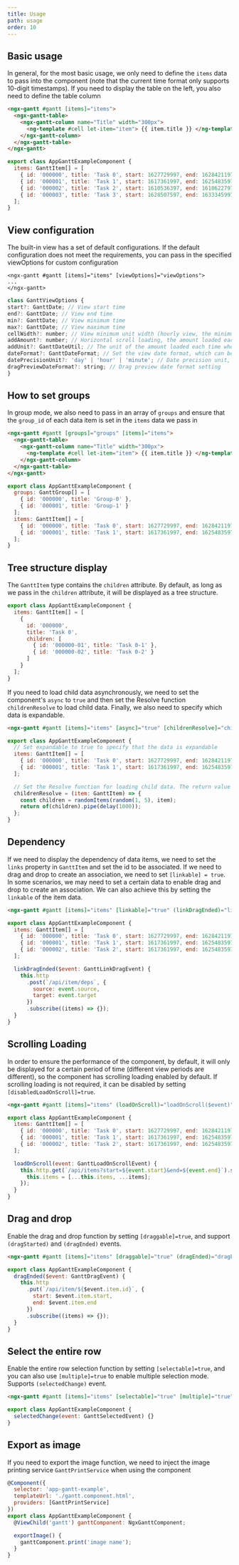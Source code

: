 ```yaml
---
title: Usage
path: usage
order: 10
---
```


## Basic usage

In general, for the most basic usage, we only need to define the `items` data to pass into the component (note that the current time format only supports 10-digit timestamps). If you need to display the table on the left, you also need to define the table column

```html
<ngx-gantt #gantt [items]="items">
  <ngx-gantt-table>
    <ngx-gantt-column name="Title" width="300px">
      <ng-template #cell let-item="item"> {{ item.title }} </ng-template>
    </ngx-gantt-column>
  </ngx-gantt-table>
</ngx-gantt>
```

```javascript
export class AppGanttExampleComponent {
  items: GanttItem[] = [
    { id: '000000', title: 'Task 0', start: 1627729997, end: 1628421197, expandable: true },
    { id: '000001', title: 'Task 1', start: 1617361997, end: 1625483597, links: ['000003', '000004', '000000'], expandable: true },
    { id: '000002', title: 'Task 2', start: 1610536397, end: 1610622797 },
    { id: '000003', title: 'Task 3', start: 1628507597, end: 1633345997, expandable: true }
  ];
}
```

## View configuration

The built-in view has a set of default configurations. If the default configuration does not meet the requirements, you can pass in the specified viewOptions for custom configuration

```
<ngx-gantt #gantt [items]="items" [viewOptions]="viewOptions">
...
</ngx-gantt>

```

```javascript
class GanttViewOptions {
start?: GanttDate; // View start time
end?: GanttDate; // View end time
min?: GanttDate; // View minimum time
max?: GanttDate; // View maximum time
cellWidth?: number; // View minimum unit width (hourly view, the minimum unit is the width of each hour, daily view, the latest unit is the width of the daily display)
addAmount?: number; // Horizontal scroll loading, the amount loaded each time
addUnit?: GanttDateUtil; // The unit of the amount loaded each time when scrolling horizontally
dateFormat?: GanttDateFormat; // Set the view date format, which can be used in multiple languages
datePrecisionUnit?: 'day' | 'hour' | 'minute'; // Date precision unit, the default precision of the hour view is minute, and the default precision of other views is day
dragPreviewDateFormat?: string; // Drag preview date format setting
}
```

## How to set groups

In group mode, we also need to pass in an array of `groups` and ensure that the `group_id` of each data item is set in the `items` data we pass in

```html
<ngx-gantt #gantt [groups]="groups" [items]="items">
  <ngx-gantt-table>
    <ngx-gantt-column name="Title" width="300px">
      <ng-template #cell let-item="item"> {{ item.title }} </ng-template>
    </ngx-gantt-column>
  </ngx-gantt-table>
</ngx-gantt>
```

```javascript
export class AppGanttExampleComponent {
  groups: GanttGroup[] = [
    { id: '000000', title: 'Group-0' },
    { id: '000001', title: 'Group-1' }
  ];
  items: GanttItem[] = [
    { id: '000000', title: 'Task 0', start: 1627729997, end: 1628421197, group_id: '000000' },
    { id: '000001', title: 'Task 1', start: 1617361997, end: 1625483597, group_id: '000001' }
  ];
}
```

## Tree structure display

The `GanttItem` type contains the `children` attribute. By default, as long as we pass in the `children` attribute, it will be displayed as a tree structure.

```javascript
export class AppGanttExampleComponent {
  items: GanttItem[] = [
    {
      id: '000000',
      title: 'Task 0',
      children: [
        { id: '000000-01', title: 'Task 0-1' },
        { id: '000000-02', title: 'Task 0-2' }
      ]
    }
  ];
}
```

If you need to load child data asynchronously, we need to set the component's `async` to `true` and then set the Resolve function `childrenResolve` to load child data. Finally, we also need to specify which data is expandable.

```html
<ngx-gantt #gantt [items]="items" [async]="true" [childrenResolve]="childrenResolve"> ... </ngx-gantt>
```

```javascript
export class AppGanttExampleComponent {
  // Set expandable to true to specify that the data is expandable
  items: GanttItem[] = [
    { id: '000000', title: 'Task 0', start: 1627729997, end: 1628421197, expandable: true },
    { id: '000001', title: 'Task 1', start: 1617361997, end: 1625483597, expandable: true }
  ];

  // Set the Resolve function for loading child data. The return value must be an observable object Observable
  childrenResolve = (item: GanttItem) => {
    const children = randomItems(random(1, 5), item);
    return of(children).pipe(delay(1000));
  };
}
```

## Dependency

If we need to display the dependency of data items, we need to set the `links` property in `GanttItem` and set the id to be associated. If we need to drag and drop to create an association, we need to set `[linkable] = true`. In some scenarios, we may need to set a certain data to enable drag and drop to create an association. We can also achieve this by setting the `linkable` of the item data.

```html
<ngx-gantt #gantt [items]="items" [linkable]="true" (linkDragEnded)="linkDragEnded($event)"> ... </ngx-gantt>
```

```javascript
export class AppGanttExampleComponent {
  items: GanttItem[] = [
    { id: '000000', title: 'Task 0', start: 1627729997, end: 1628421197, links: ['000001', '000002'] },
    { id: '000001', title: 'Task 1', start: 1617361997, end: 1625483597, links: ['000003'] },
    { id: '000002', title: 'Task 2', start: 1617361997, end: 1625483597, linkable: false }
  ];

  linkDragEnded($event: GanttLinkDragEvent) {
    this.http
      .post(`/api/item/deps`, {
        source: event.source,
        target: event.target
      })
      .subscribe((items) => {});
  }
}
```

## Scrolling Loading

In order to ensure the performance of the component, by default, it will only be displayed for a certain period of time (different view periods are different), so the component has scrolling loading enabled by default. If scrolling loading is not required, it can be disabled by setting `[disabledLoadOnScroll]=true`.

```html
<ngx-gantt #gantt [items]="items" (loadOnScroll)="loadOnScroll($event)"> ... </ngx-gantt>
```

```javascript
export class AppGanttExampleComponent {
  items: GanttItem[] = [
    { id: '000000', title: 'Task 0', start: 1627729997, end: 1628421197 },
    { id: '000001', title: 'Task 1', start: 1617361997, end: 1625483597 },
    { id: '000002', title: 'Task 2', start: 1617361997, end: 1625483597 }
  ];

  loadOnScroll(event: GanttLoadOnScrollEvent) {
    this.http.get(`/api/items?start=${event.start}&end=${event.end}`).subscribe((items) => {
      this.items = [...this.items, ...items];
    });
  }
}
```

## Drag and drop

Enable the drag and drop function by setting `[draggable]=true`, and support `(dragStarted)` and `(dragEnded)` events.

```html
<ngx-gantt #gantt [items]="items" [draggable]="true" (dragEnded)="dragEnded($event)"> ... </ngx-gantt>
```

```javascript
export class AppGanttExampleComponent {
  dragEnded($event: GanttDragEvent) {
    this.http
      .put(`/api/item/${$event.item.id}`, {
        start: $event.item.start,
        end: $event.item.end
      })
      .subscribe((items) => {});
  }
}
```

## Select the entire row

Enable the entire row selection function by setting `[selectable]=true`, and you can also use `[multiple]=true` to enable multiple selection mode. Supports `(selectedChange)` event.

```html
<ngx-gantt #gantt [items]="items" [selectable]="true" [multiple]="true" (selectedChange)="selectedChange($event)"> ... </ngx-gantt>
```

```javascript
export class AppGanttExampleComponent {
  selectedChange(event: GanttSelectedEvent) {}
}
```

## Export as image

If you need to export the image function, we need to inject the image printing service `GanttPrintService` when using the component

```javascript
@Component({
  selector: 'app-gantt-example',
  templateUrl: './gantt.component.html',
  providers: [GanttPrintService]
})
export class AppGanttExampleComponent {
  @ViewChild('gantt') ganttComponent: NgxGanttComponent;

  exportImage() {
    ganttComponent.print('image name');
  }
}
```

